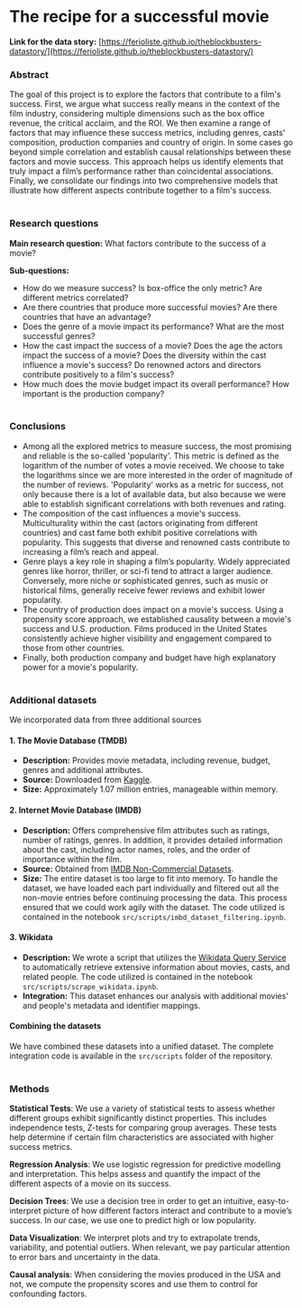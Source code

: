 # The recipe for a successful movie
**Link for the data story:** [https://ferioliste.github.io/theblockbusters-datastory/](https://ferioliste.github.io/theblockbusters-datastory/)

### Abstract
The goal of this project is to explore the factors that contribute to a film's success. First, we argue what success really means in the context of the film industry, considering multiple dimensions such as the box office revenue, the critical acclaim, and the ROI. We then examine a range of factors that may influence these success metrics, including genres, casts' composition, production companies and country of origin. In some cases go beyond simple correlation and establish causal relationships between these factors and movie success. This approach helps us identify elements that truly impact a film’s performance rather than coincidental associations. Finally, we consolidate our findings into two comprehensive models that illustrate how different aspects contribute together to a film's success.
<br><br>

### Research questions
**Main research question:** What factors contribute to the success of a movie?

**Sub-questions:**
- How do we measure success? Is box-office the only metric? Are different metrics correlated?
- Are there countries that produce more successful movies? Are there countries that have an advantage?
- Does the genre of a movie impact its performance? What are the most successful genres?
- How the cast impact the success of a movie? Does the age the actors impact the success of a movie? Does the diversity within the cast influence a movie's success? Do renowned actors and directors contribute positively to a film's success?
- How much does the movie budget impact its overall performance? How important is the production company?
<br><br>

### Conclusions
- Among all the explored metrics to measure success, the most promising and reliable is the so-called 'popularity'. This metric is defined as the logarithm of the number of votes a movie received. We choose to take the logarithms since we are more interested in the order of magnitude of the number of reviews. 'Popularity' works as a metric for success, not only because there is a lot of available data, but also because we were able to establish significant correlations with both revenues and rating.
- The composition of the cast influences a movie's success. Multiculturality within the cast (actors originating from different countries) and cast fame both exhibit positive correlations with popularity. This suggests that diverse and renowned casts contribute to increasing a film’s reach and appeal.
- Genre plays a key role in shaping a film’s popularity. Widely appreciated genres like horror, thriller, or sci-fi tend to attract  a larger audience. Conversely, more niche or sophisticated genres, such as music or historical films, generally receive fewer reviews and exhibit lower popularity.
- The country of production does impact on a movie's success. Using a propensity score approach, we established causality between a movie's success and U.S. production. Films produced in the United States consistently achieve higher visibility and engagement compared to those from other countries.
- Finally, both production company and budget have high explanatory power for a movie's popularity.
<br><br>

### Additional datasets
We incorporated data from three additional sources

#### 1. The Movie Database (TMDB)
- **Description:** Provides movie metadata, including revenue, budget, genres and additional attributes.
- **Source:** Downloaded from [Kaggle](https://www.kaggle.com/datasets/asaniczka/tmdb-movies-dataset-2023-930k-movies).
- **Size:** Approximately 1.07 million entries, manageable within memory.

#### 2. Internet Movie Database (IMDB)
- **Description:** Offers comprehensive film attributes such as ratings, number of ratings, genres. In addition, it provides detailed information about the cast, including actor names, roles, and the order of importance within the film.
- **Source:** Obtained from [IMDB Non-Commercial Datasets](https://developer.imdb.com/non-commercial-datasets/).
- **Size:** The entire dataset is too large to fit into memory. To handle the dataset, we have loaded each part individually and filtered out all the non-movie entries before continuing processing the data. This process ensured that we could work agily with the dataset. The code utilized is contained in the notebook `src/scripts/imbd_dataset_filtering.ipynb`.

#### 3. Wikidata
- **Description:** We wrote a script that utilizes the [Wikidata Query Service](https://query.wikidata.org/) to automatically retrieve extensive information about movies, casts, and related people. The code utilized is contained in the notebook `src/scripts/scrape_wikidata.ipynb`.
- **Integration:** This dataset enhances our analysis with additional movies' and people's metadata and identifier mappings.

#### Combining the datasets
We have combined these datasets into a unified dataset. The complete integration code is available in the `src/scripts` folder of the repository.
<br><br>

### Methods
**Statistical Tests**: We use a variety of statistical tests to assess whether different groups exhibit significantly distinct properties. This includes independence tests, Z-tests for comparing group averages. These tests help determine if certain film characteristics are associated with higher success metrics.

**Regression Analysis**: We use logistic regression for predictive modelling and interpretation. This helps assess and quantify the impact of the different aspects of a movie on its success.

**Decision Trees**: We use a decision tree in order to get an intuitive, easy-to-interpret picture of how different factors interact and contribute to a movie’s success. In our case, we use one to predict high or low popularity.

**Data Visualization**: We interpret plots and try to extrapolate trends, variability, and potential outliers. When relevant, we pay particular attention to error bars and uncertainty in the data.

**Causal analysis**: When considering the movies produced in the USA and not, we compute the propensity scores and use them to control for confounding factors.
<br><br>
